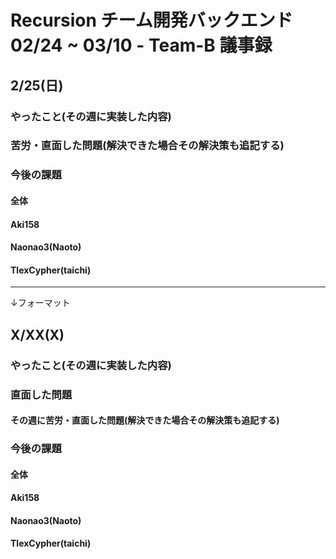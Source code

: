 # Recursion チーム開発バックエンド 02/24 ~ 03/10 - Team-B 議事録

## 2/25(日)
### やったこと(その週に実装した内容)


### 苦労・直面した問題(解決できた場合その解決策も追記する)


### 今後の課題
#### 全体

#### Aki158

#### Naonao3(Naoto)

#### TlexCypher(taichi)

---
↓フォーマット

## X/XX(X)
### やったこと(その週に実装した内容)


### 直面した問題
#### その週に苦労・直面した問題(解決できた場合その解決策も追記する)


### 今後の課題
#### 全体

#### Aki158

#### Naonao3(Naoto)

#### TlexCypher(taichi)

